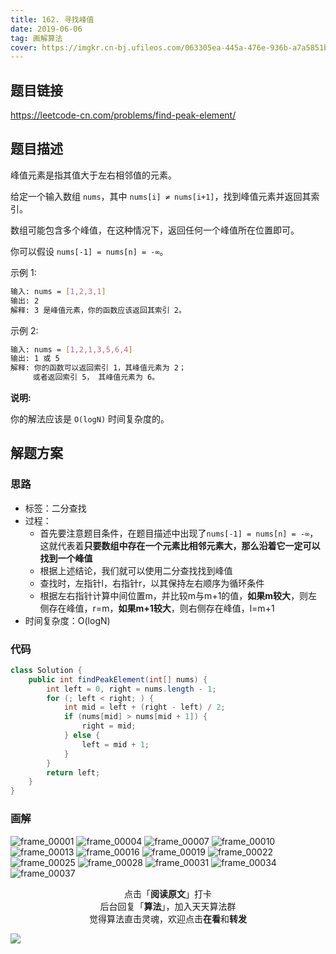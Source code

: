 ```yaml
---
title: 162. 寻找峰值
date: 2019-06-06
tag: 画解算法
cover: https://imgkr.cn-bj.ufileos.com/063305ea-445a-476e-936b-a7a5851bd6c1.png
---
```


## 题目链接

https://leetcode-cn.com/problems/find-peak-element/

## 题目描述

峰值元素是指其值大于左右相邻值的元素。

给定一个输入数组 `nums`，其中 `nums[i] ≠ nums[i+1]`，找到峰值元素并返回其索引。

数组可能包含多个峰值，在这种情况下，返回任何一个峰值所在位置即可。

你可以假设 `nums[-1] = nums[n] = -∞`。

示例 1:

```bash
输入: nums = [1,2,3,1]
输出: 2
解释: 3 是峰值元素，你的函数应该返回其索引 2。
```

示例 2:

```bash
输入: nums = [1,2,1,3,5,6,4]
输出: 1 或 5 
解释: 你的函数可以返回索引 1，其峰值元素为 2；
     或者返回索引 5， 其峰值元素为 6。
```

**说明:**

你的解法应该是 `O(logN)` 时间复杂度的。


## 解题方案

### 思路

- 标签：二分查找
- 过程：
  - 首先要注意题目条件，在题目描述中出现了`nums[-1] = nums[n] = -∞`，这就代表着**只要数组中存在一个元素比相邻元素大，那么沿着它一定可以找到一个峰值**
  - 根据上述结论，我们就可以使用二分查找找到峰值
  - 查找时，左指针l，右指针r，以其保持左右顺序为循环条件
  - 根据左右指针计算中间位置m，并比较m与m+1的值，**如果m较大**，则左侧存在峰值，r=m，**如果m+1较大**，则右侧存在峰值，l=m+1
- 时间复杂度：O(logN)

### 代码

```java
class Solution {
    public int findPeakElement(int[] nums) {
        int left = 0, right = nums.length - 1;
        for (; left < right; ) {
            int mid = left + (right - left) / 2;
            if (nums[mid] > nums[mid + 1]) {
                right = mid;
            } else {
                left = mid + 1;
            }
        }
        return left;
    }
}
```

### 画解

![frame_00001](https://imgkr.cn-bj.ufileos.com/bbebe5ef-5b9a-43a7-b1ab-f68d90e90439.png)
![frame_00004](https://imgkr.cn-bj.ufileos.com/a9676b29-1abd-433e-82d3-4eaed8d8d637.png)
![frame_00007](https://imgkr.cn-bj.ufileos.com/0658ff19-77df-41e6-a6fb-3791866a830a.png)
![frame_00010](https://imgkr.cn-bj.ufileos.com/424112d3-801f-41d2-8ef1-4eaa524c35d6.png)
![frame_00013](https://imgkr.cn-bj.ufileos.com/996124cc-c402-4afd-84bf-99a4d9480b2f.png)
![frame_00016](https://imgkr.cn-bj.ufileos.com/4c611b9a-57f8-45d1-aaf9-675e559e5ae7.png)
![frame_00019](https://imgkr.cn-bj.ufileos.com/b82cdb5f-91a6-426f-bd12-f15880510f2b.png)
![frame_00022](https://imgkr.cn-bj.ufileos.com/6a05e231-d767-4bd8-884f-ca646c015bc7.png)
![frame_00025](https://imgkr.cn-bj.ufileos.com/7fa00e90-4cd6-422f-9e38-d4f08164f068.png)
![frame_00028](https://imgkr.cn-bj.ufileos.com/b71ed911-28b6-4c02-815b-1884bde58eef.png)
![frame_00031](https://imgkr.cn-bj.ufileos.com/ed459c59-b6d2-43bc-9f8e-bbd1e1f62113.png)
![frame_00034](https://imgkr.cn-bj.ufileos.com/4e5ed6f2-7c61-4f96-b9d1-0589a676b872.png)
![frame_00037](https://imgkr.cn-bj.ufileos.com/063305ea-445a-476e-936b-a7a5851bd6c1.png)


<span style="display:block;text-align:center;">点击「<strong>阅读原文</strong>」打卡</span>
<span style="display:block;text-align:center;">后台回复「<strong>算法</strong>」，加入天天算法群</span>
<span style="display:block;text-align:center;">觉得算法直击灵魂，欢迎点击<strong>在看</strong>和<strong>转发</strong></span>

![](https://imgkr.cn-bj.ufileos.com/f3e6917b-991c-4ef5-a29a-bb5d9af1273a.gif)
